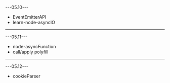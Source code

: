 ---05.10---<br/>
<ul>
<li>EventEmitterAPI</li>
<li>learn-node-asyncIO</li>
</ul>
<hr/>
---05.11---<br/>
<ul>
<li>node-asyncFunction</li>
<li>call/apply polyfill</li>
</ul>
<hr/>
---05.12---<br/>
<ul>
<li>cookieParser</li>
</ul>
